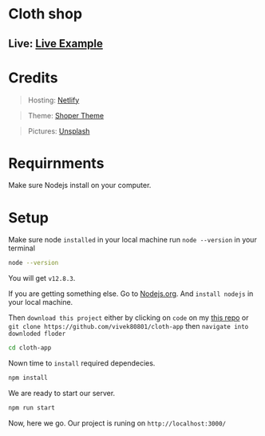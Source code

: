 # Cloth shop

## Live: [Live Example](https://vivek-cloth-shop.netlify.app "Cloth App")

# Credits
> Hosting: [Netlify](https://www.netlify.app "Netlify")

> Theme: [Shoper Theme](https://www.free-css.com/assets/files/free-css-templates/preview/page201/shopper/ "Shoper Theme")

> Pictures: [Unsplash](https://unsplash.com/ "Unsplash")

# Requirnments

Make sure Nodejs install on your computer.

# Setup

Make sure node `installed` in your local machine run `node --version` in your terminal

```bash
node --version
```

You will get `v12.8.3`.

If you are getting something else. Go to [Nodejs.org](https://www.node.org, "nodejs.org").  And `install nodejs` in your local machine.

Then `download this project` either by clicking on `code` on my [this repo](https://www.github.com/vivek80801/cloth-app "my repo") or `git clone https://github.com/vivek80801/cloth-app` then `navigate into downloded floder`

```bash
cd cloth-app
```
Nown time to `install` required dependecies.

```bash
npm install
```
We are ready to start our server.

```bash
npm run start
```
Now, here we go. Our project is runing on `http://localhost:3000/`
